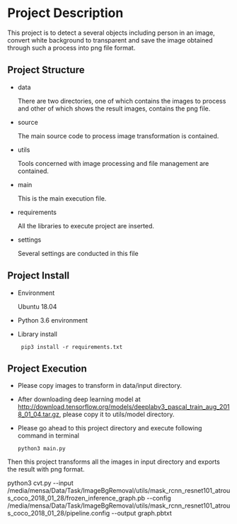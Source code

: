 # Project Description

This project is to detect a several objects including person in an image, convert white background to transparent and save the image obtained through such a process into png file format.

## Project Structure

- data

    There are two directories, one of which contains the images to process and other of which shows the result images, contains the png file.

- source
    
    The main source code to process image transformation is contained.
    
- utils

    Tools concerned with image processing and file management are contained.

- main

    This is the main execution file.

- requirements
    
    All the libraries to execute project are inserted.

- settings

    Several settings are conducted in this file

## Project Install

- Environment

    Ubuntu 18.04
    
- Python 3.6 environment

- Library install
    
    ```
     pip3 install -r requirements.txt
    ```

## Project Execution

- Please copy images to transform in data/input directory.

- After downloading deep learning model at http://download.tensorflow.org/models/deeplabv3_pascal_train_aug_2018_01_04.tar.gz, please copy it to utils/model directory. 

- Please go ahead to this project directory and execute following command in terminal
    
    ```
    python3 main.py
    ```

Then this project transforms all the images in input directory and exports the result with png format.



python3 cvt.py --input /media/mensa/Data/Task/ImageBgRemoval/utils/mask_rcnn_resnet101_atrous_coco_2018_01_28/frozen_inference_graph.pb --config /media/mensa/Data/Task/ImageBgRemoval/utils/mask_rcnn_resnet101_atrous_coco_2018_01_28/pipeline.config --output graph.pbtxt